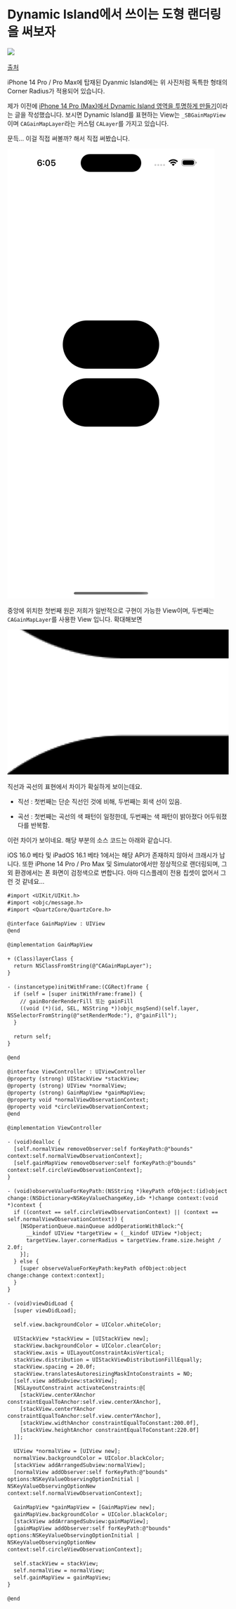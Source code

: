 # Dynamic Island에서 쓰이는 도형 랜더링을 써보자

![](0.png)

[출처](https://meeco.kr/mini/36020240)

iPhone 14 Pro / Pro Max에 탑재된 Dyanmic Island에는 위 사진처럼 독특한 형태의 Corner Radius가 적용되어 있습니다.

제가 이전에 [iPhone 14 Pro (Max)에서 Dynamic Island 영역을 투명하게 만들기](/Develop/Aperture_with_Clear_Color/article.md)이라는 글을 작성했습니다. 보시면 Dynamic Island를 표현하는 View는 `_SBGainMapView`이며 `CAGainMapLayer`라는 커스텀 `CALayer`를 가지고 있습니다.

문득... 이걸 직접 써볼까? 해서 직접 써봤습니다.

![](1.png)

중앙에 위치한 첫번째 원은 저희가 일반적으로 구현이 가능한 View이며, 두번째는 `CAGainMapLayer`를 사용한 View 입니다. 확대해보면

![](2.png)

직선과 곡선의 표현에서 차이가 확실하게 보이는데요.

- 직선 : 첫번째는 단순 직선인 것에 비해, 두번째는 회색 선이 있음.

- 곡선 : 첫번째는 곡선의 색 패턴이 일정한데, 두번째는 색 패턴이 밝아졌다 어두워졌다를 반복함.

이런 차이가 보이네요. 해당 부분의 소스 코드는 아래와 같습니다.

iOS 16.0 베타 및 iPadOS 16.1 베타 1에서는 해당 API가 존재하지 않아서 크래시가 납니다. 또한 iPhone 14 Pro / Pro Max 및 Simulator에서만 정상적으로 랜더링되며, 그 외 환경에서는 폰 화면이 검정색으로 변합니다. 아마 디스플레이 전용 칩셋이 없어서 그런 것 같네요...

```objc
#import <UIKit/UIKit.h>
#import <objc/message.h>
#import <QuartzCore/QuartzCore.h>

@interface GainMapView : UIView
@end

@implementation GainMapView

+ (Class)layerClass {
  return NSClassFromString(@"CAGainMapLayer");
}

- (instancetype)initWithFrame:(CGRect)frame {
  if (self = [super initWithFrame:frame]) {
    // gainBorderRenderFill 또는 gainFill
    ((void (*)(id, SEL, NSString *))objc_msgSend)(self.layer, NSSelectorFromString(@"setRenderMode:"), @"gainFill");
  }

  return self;
}

@end

@interface ViewController : UIViewController
@property (strong) UIStackView *stackView;
@property (strong) UIView *normalView;
@property (strong) GainMapView *gainMapView;
@property void *normalViewObservationContext;
@property void *circleViewObservationContext;
@end

@implementation ViewController

- (void)dealloc {
  [self.normalView removeObserver:self forKeyPath:@"bounds" context:self.normalViewObservationContext];
  [self.gainMapView removeObserver:self forKeyPath:@"bounds" context:self.circleViewObservationContext];
}

- (void)observeValueForKeyPath:(NSString *)keyPath ofObject:(id)object change:(NSDictionary<NSKeyValueChangeKey,id> *)change context:(void *)context {
  if ((context == self.circleViewObservationContext) || (context == self.normalViewObservationContext)) {
    [NSOperationQueue.mainQueue addOperationWithBlock:^{
      __kindof UIView *targetView = (__kindof UIView *)object;
      targetView.layer.cornerRadius = targetView.frame.size.height / 2.0f;
    }];
  } else {
    [super observeValueForKeyPath:keyPath ofObject:object change:change context:context];
  }
}

- (void)viewDidLoad {
  [super viewDidLoad];

  self.view.backgroundColor = UIColor.whiteColor;

  UIStackView *stackView = [UIStackView new];
  stackView.backgroundColor = UIColor.clearColor;
  stackView.axis = UILayoutConstraintAxisVertical;
  stackView.distribution = UIStackViewDistributionFillEqually;
  stackView.spacing = 20.0f;
  stackView.translatesAutoresizingMaskIntoConstraints = NO;
  [self.view addSubview:stackView];
  [NSLayoutConstraint activateConstraints:@[
    [stackView.centerXAnchor constraintEqualToAnchor:self.view.centerXAnchor],
    [stackView.centerYAnchor constraintEqualToAnchor:self.view.centerYAnchor],
    [stackView.widthAnchor constraintEqualToConstant:200.0f],
    [stackView.heightAnchor constraintEqualToConstant:220.0f]
  ]];

  UIView *normalView = [UIView new];
  normalView.backgroundColor = UIColor.blackColor;
  [stackView addArrangedSubview:normalView];
  [normalView addObserver:self forKeyPath:@"bounds" options:NSKeyValueObservingOptionInitial | NSKeyValueObservingOptionNew context:self.normalViewObservationContext];

  GainMapView *gainMapView = [GainMapView new];
  gainMapView.backgroundColor = UIColor.blackColor;
  [stackView addArrangedSubview:gainMapView];
  [gainMapView addObserver:self forKeyPath:@"bounds" options:NSKeyValueObservingOptionInitial | NSKeyValueObservingOptionNew context:self.circleViewObservationContext];

  self.stackView = stackView;
  self.normalView = normalView;
  self.gainMapView = gainMapView;
}

@end
```

